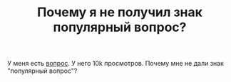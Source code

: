 ﻿---
title: "Почему я не получил знак популярный вопрос?"
se.owner.user_id: 188116
se.owner.display_name: "hedgehogues"
se.owner.link: "https://ru.meta.stackoverflow.com/users/188116/hedgehogues"
se.link: "https://ru.meta.stackoverflow.com/questions/10348/%d0%9f%d0%be%d1%87%d0%b5%d0%bc%d1%83-%d1%8f-%d0%bd%d0%b5-%d0%bf%d0%be%d0%bb%d1%83%d1%87%d0%b8%d0%bb-%d0%b7%d0%bd%d0%b0%d0%ba-%d0%bf%d0%be%d0%bf%d1%83%d0%bb%d1%8f%d1%80%d0%bd%d1%8b%d0%b9-%d0%b2%d0%be%d0%bf%d1%80%d0%be%d1%81"
se.question_id: 10348
se.post_type: question
se.score: 5
---
<p>У меня есть <a href="https://ru.stackoverflow.com/questions/449808/%D0%A3%D0%BA%D0%B0%D0%B7%D0%B0%D1%82%D0%B5%D0%BB%D1%8C-%D0%BD%D0%B0-%D0%BC%D0%B5%D1%82%D0%BE%D0%B4-%D0%BA%D0%BB%D0%B0%D1%81%D1%81%D0%B0">вопрос</a>. У него 10k просмотров. Почему мне не дали знак "популярный вопрос"?</p>

